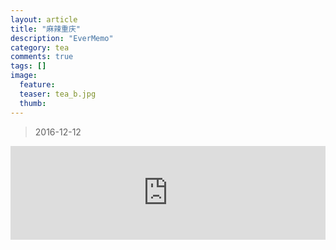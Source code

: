 ```yaml
---
layout: article
title: "麻辣重庆"
description: "EverMemo"
category: tea
comments: true
tags: []
image:
  feature:
  teaser: tea_b.jpg
  thumb:
---
```

> 2016-12-12






  <iframe src="http://word.98ki.com/blog/northwest1_ 即日＆启程.htm" id="iframe" scrolling="no" onload="iframeLoad()" frameborder="0" name="iframe" width="100%"> </iframe>


  <script type="text/javascript" language="javascript">

  function iframeLoad()  
  {  
      document.getElementById("iframe").height=0;  
      document.getElementById("iframe").height=document.getElementById("iframe").contentWindow.document.body.scrollHeight;  
  }  

  </script>
